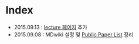 # Index

* 2015.09.13 : [lecture 페이지](pages/lecture.md) 추가
* 2015.09.08 : MDwiki 설정 및 [Public Paper List](pages/publicpaper.md) 정리